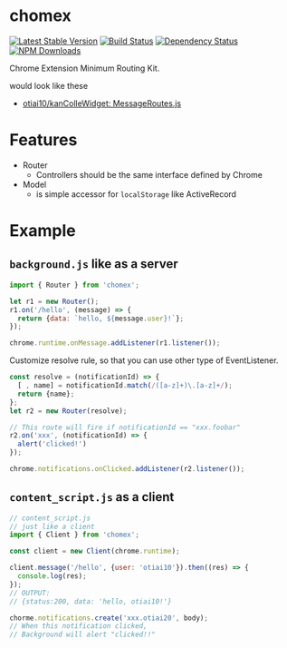 chomex
========

[![Latest Stable Version](https://img.shields.io/npm/v/chomex.svg)](https://www.npmjs.com/package/chomex)
[![Build Status](https://travis-ci.org/otiai10/chomex.svg?branch=master)](https://travis-ci.org/otiai10/chomex) [![Dependency Status](https://gemnasium.com/badges/github.com/otiai10/chomex.svg)](https://gemnasium.com/github.com/otiai10/chomex)
[![NPM Downloads](https://img.shields.io/npm/dt/chomex.svg)](https://www.npmjs.com/package/chomex)

Chrome Extension Minimum Routing Kit.

would look like these

- [otiai10/kanColleWidget: MessageRoutes.js](https://github.com/otiai10/kanColleWidget/blob/develop/src/js/Components/Routes/MessageRoutes.js)

# Features

- Router
  - Controllers should be the same interface defined by Chrome
- Model
  - is simple accessor for `localStorage` like ActiveRecord

# Example

## `background.js` like as a server

```javascript
import { Router } from 'chomex';

let r1 = new Router();
r1.on('/hello', (message) => {
  return {data: `hello, ${message.user}!`};
});

chrome.runtime.onMessage.addListener(r1.listener());
```

Customize resolve rule, so that you can use other type of EventListener.

```javascript
const resolve = (notificationId) => {
  [ , name] = notificationId.match(/([a-z]+)\.[a-z]+/);
  return {name};
};
let r2 = new Router(resolve);

// This route will fire if notificationId == "xxx.foobar"
r2.on('xxx', (notificationId) => {
  alert('clicked!')
});

chrome.notifications.onClicked.addListener(r2.listener());
```

## `content_script.js` as a client

```javascript
// content_script.js
// just like a client
import { Client } from 'chomex';

const client = new Client(chrome.runtime);

client.message('/hello', {user: 'otiai10'}).then((res) => {
  console.log(res);
});
// OUTPUT:
// {status:200, data: 'hello, otiai10!'}
```

```javascript
chorme.notifications.create('xxx.otiai20', body);
// When this notification clicked,
// Background will alert "clicked!!"
```
